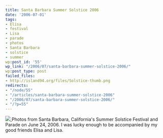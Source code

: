 ```yaml
---
title: Santa Barbara Summer Solstice 2006
date: '2006-07-01'
tags:
- Elisa
- festival
- Lisa
- parade
- photos
- Santa Barbara
- solstice
- summer
wp:post_id: '55'
wp_link: "/2006/07/santa-barbara-summer-solstice-2006/"
wp:post_type: post
failed_files:
- http://island94.org/files/Solstice-thumb.png
redirects:
- "/node/55"
- "/articles/santa-barbara-summer-solstice-2006"
- "/2006/07/santa-barbara-summer-solstice-2006/"
- "/?p=55"
---
```


  [ ![](2006-07-01-Santa-Barbara-Summer-Solstice-2006/Solstice-thumb.png) ](http://flickr.com/photos/bensheldon/sets/72157594183776306/)
Photos from Santa Barbara, California's Summer Solstice Festival and Parade on June 24, 2006. I was lucky enough to be accompanied by my good friends Elisa and Lisa.
